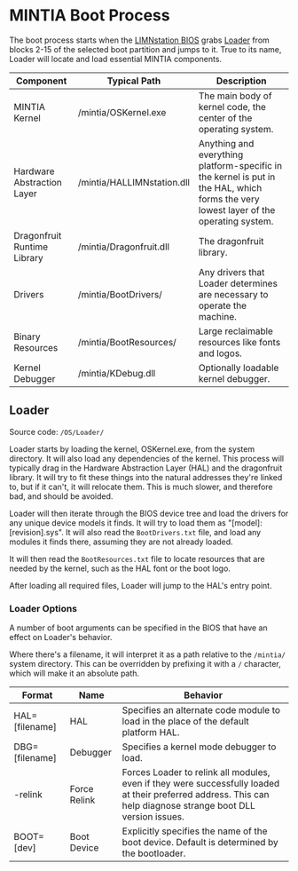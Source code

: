 # MINTIA Boot Process

The boot process starts when the [LIMNstation BIOS](https://github.com/limnarch/a3x) grabs [Loader](https://github.com/limnarch/mintia/tree/main/OS/Loader) from blocks 2-15 of the selected boot partition and jumps to it. True to its name, Loader will locate and load essential MINTIA components.

| Component                   | Typical Path                   | Description                                                                                                                            |
|-----------------------------|--------------------------------|----------------------------------------------------------------------------------------------------------------------------------------|
| MINTIA Kernel               | /mintia/OSKernel.exe | The main body of kernel code, the center of the operating system.                                                                      |
| Hardware Abstraction Layer  | /mintia/HALLIMNstation.dll  | Anything and everything platform-specific in the kernel is put in the HAL, which forms the very lowest layer of the operating system.  |
| Dragonfruit Runtime Library | /mintia/Dragonfruit.dll     | The dragonfruit library.                                                                    |
| Drivers                     | /mintia/BootDrivers/        | Any drivers that Loader determines are necessary to operate the machine.                                                               |
| Binary Resources            | /mintia/BootResources/      | Large reclaimable resources like fonts and logos.                                                                                      |
| Kernel Debugger             | /mintia/KDebug.dll          | Optionally loadable kernel debugger.                                                                                                   |

## Loader
Source code: `/OS/Loader/`

Loader starts by loading the kernel, OSKernel.exe, from the system directory. It will also load any dependencies of the kernel. This process will typically drag in the Hardware Abstraction Layer (HAL) and the dragonfruit library. It will try to fit these things into the natural addresses they're linked to, but if it can't, it will relocate them. This is much slower, and therefore bad, and should be avoided.

Loader will then iterate through the BIOS device tree and load the drivers for any unique device models it finds. It will try to load them as "[model]:[revision].sys". It will also read the `BootDrivers.txt` file, and load any modules it finds there, assuming they are not already loaded.

It will then read the `BootResources.txt` file to locate resources that are needed by the kernel, such as the HAL font or the boot logo.

After loading all required files, Loader will jump to the HAL's entry point.

### Loader Options

A number of boot arguments can be specified in the BIOS that have an effect on Loader's behavior.

Where there's a filename, it will interpret it as a path relative to the `/mintia/` system directory. This can be overridden by prefixing it with a `/` character, which will make it an absolute path.

| Format         | Name         | Behavior                                                                                                                                                       |
|----------------|--------------|----------------------------------------------------------------------------------------------------------------------------------------------------------------|
| HAL=[filename] | HAL          | Specifies an alternate code module to load in the place of the default platform HAL. |
| DBG=[filename] | Debugger     | Specifies a kernel mode debugger to load. |
| -relink        | Force Relink | Forces Loader to relink all modules, even if they were successfully loaded at their preferred address. This can help diagnose strange boot DLL version issues. |
| BOOT=[dev]     | Boot Device  | Explicitly specifies the name of the boot device. Default is determined by the bootloader. |